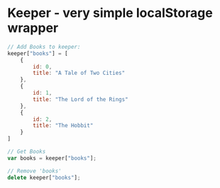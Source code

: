 Keeper - very simple localStorage wrapper
========

```js
// Add Books to keeper:
keeper["books"] = [
    {
        id: 0,
        title: "A Tale of Two Cities"
    },
    {
        id: 1,
        title: "The Lord of the Rings"
    },
    {
        id: 2,
        title: "The Hobbit"
    }
]

// Get Books
var books = keeper["books"];

// Remove 'books'
delete keeper["books"];

```

